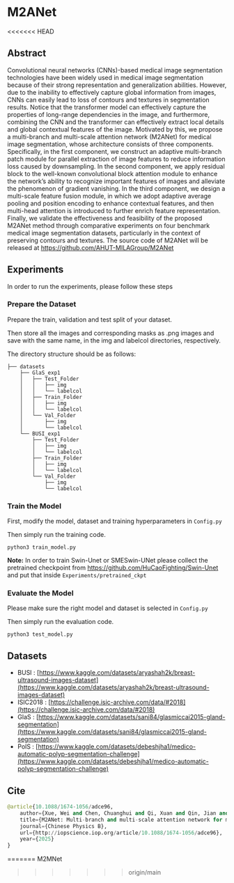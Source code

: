 # M2ANet
<<<<<<< HEAD

## Abstract
Convolutional neural networks (CNNs)-based medical image segmentation technologies have been widely used in medical image segmentation because of their strong representation and generalization abilities. However, due to the inability to effectively capture global information from images, CNNs can easily lead to loss of contours and textures in segmentation results. Notice that the transformer model can effectively capture the properties of long-range dependencies in the image, and furthermore, combining the CNN and the transformer can effectively extract local details and global contextual features of the image. Motivated by this, we propose a multi-branch and multi-scale attention network (M2ANet) for medical image segmentation, whose architecture consists of three components. Specifically, in the first component, we construct an adaptive multi-branch patch module for parallel extraction of image features to reduce information loss caused by downsampling. In the second component, we apply residual block to the well-known convolutional block attention module to enhance the network’s ability to recognize important features of images and alleviate the phenomenon of gradient vanishing. In the third component, we design a multi-scale feature fusion module, in which we adopt adaptive average pooling and position encoding to enhance contextual features, and then multi-head attention is introduced to further enrich feature representation. Finally, we validate the effectiveness and feasibility of the proposed M2ANet method through comparative experiments on four benchmark medical image segmentation datasets, particularly in the context of preserving contours and textures. The source code of M2ANet will be released at https://github.com/AHUT-MILAGroup/M2ANet

## Experiments

In order to run the experiments, please follow these steps

### Prepare the Dataset

Prepare the train, validation and test split of your dataset.   

Then store all the images and corresponding masks as .png images and save with the same name, in the img and labelcol directories, respectively.

The directory structure should be as follows:

```angular2html
├── datasets
    ├── GlaS_exp1
    │   ├── Test_Folder
    │   │   ├── img
    │   │   └── labelcol
    │   ├── Train_Folder
    │   │   ├── img
    │   │   └── labelcol
    │   └── Val_Folder
    │       ├── img
    │       └── labelcol
    └── BUSI_exp1
        ├── Test_Folder
        │   ├── img
        │   └── labelcol
        ├── Train_Folder
        │   ├── img
        │   └── labelcol
        └── Val_Folder
            ├── img
            └── labelcol
```

### Train the Model

First, modify the model, dataset and training hyperparameters in `Config.py`

Then simply run the training code.

```
python3 train_model.py
```

**Note:** In order to train Swin-Unet or SMESwin-UNet please collect the pretrained checkpoint from https://github.com/HuCaoFighting/Swin-Unet and put that inside `Experiments/pretrained_ckpt`


### Evaluate the Model

Please make sure the right model and dataset is selected in `Config.py`

Then simply run the evaluation code.

```
python3 test_model.py
```

## Datasets
- BUSI : [https://www.kaggle.com/datasets/aryashah2k/breast-ultrasound-images-dataset](https://www.kaggle.com/datasets/aryashah2k/breast-ultrasound-images-dataset)
- ISIC2018 : [https://challenge.isic-archive.com/data/#2018](https://challenge.isic-archive.com/data/#2018)
- GlaS : [https://www.kaggle.com/datasets/sani84/glasmiccai2015-gland-segmentation](https://www.kaggle.com/datasets/sani84/glasmiccai2015-gland-segmentation)
- PolS : [https://www.kaggle.com/datasets/debeshjha1/medico-automatic-polyp-segmentation-challenge](https://www.kaggle.com/datasets/debeshjha1/medico-automatic-polyp-segmentation-challenge)


## Cite
```python
@article{10.1088/1674-1056/adce96,
	author={Xue, Wei and Chen, Chuanghui and Qi, Xuan and Qin, Jian and Tang, Zhen and He, Yongsheng},
	title={M2ANet: Multi-branch and multi-scale attention network for medical image segmentation},
	journal={Chinese Physics B},
	url={http://iopscience.iop.org/article/10.1088/1674-1056/adce96},
	year={2025}
}
```
=======
M2MNet
>>>>>>> origin/main
